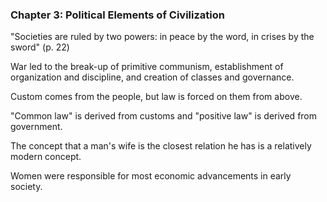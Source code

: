 ### Chapter 3: Political Elements of Civilization

"Societies are ruled by two powers: in peace by the word, in crises by the sword" (p. 22)

War led to the break-up of primitive communism, establishment of organization and discipline, and creation of classes and governance.

Custom comes from the people, but law is forced on them from above.

"Common law" is derived from customs and "positive law" is derived from government.

The concept that a man's wife is the closest relation he has is a relatively modern concept.

Women were responsible for most economic advancements in early society.
